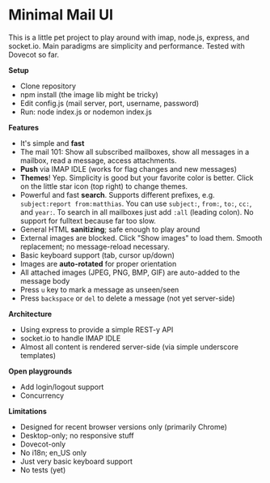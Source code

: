 # Minimal Mail UI

This is a little pet project to play around with imap, node.js, express, and socket.io. Main paradigms are simplicity and performance. Tested with Dovecot so far.

**Setup**

* Clone repository
* npm install (the image lib might be tricky)
* Edit config.js (mail server, port, username, password)
* Run: node index.js or nodemon index.js

**Features**

* It's simple and **fast**
* The mail 101: Show all subscribed mailboxes, show all messages in a mailbox, read a message, access attachments.
* **Push** via IMAP IDLE (works for flag changes and new messages)
* **Themes**! Yep. Simplicity is good but your favorite color is better. Click on the little star icon (top right) to change themes.
* Powerful and fast **search**. Supports different prefixes, e.g. `subject:report from:matthias`. You can use `subject:`, `from:`, `to:`, `cc:`, and `year:`. To search in all mailboxes just add `:all` (leading colon). No support for fulltext because far too slow.
* General HTML **sanitizing**; safe enough to play around
* External images are blocked. Click "Show images" to load them. Smooth replacement; no message-reload necessary.
* Basic keyboard support (tab, cursor up/down)
* Images are **auto-rotated** for proper orientation
* All attached images (JPEG, PNG, BMP, GIF) are auto-added to the message body
* Press `u` key to mark a message as unseen/seen
* Press `backspace` or `del` to delete a message (not yet server-side)

**Architecture**

* Using express to provide a simple REST-y API
* socket.io to handle IMAP IDLE
* Almost all content is rendered server-side (via simple underscore templates)

**Open playgrounds**

* Add login/logout support
* Concurrency

**Limitations**

* Designed for recent browser versions only (primarily Chrome)
* Desktop-only; no responsive stuff
* Dovecot-only
* No i18n; en_US only
* Just very basic keyboard support
* No tests (yet)
